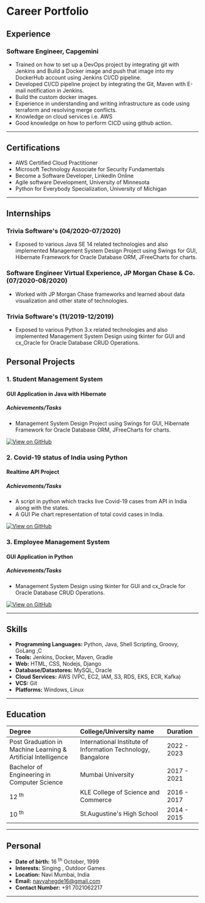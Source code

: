 # Career Portfolio

## Experience
### Software Engineer, Capgemini

* Trained on how to set up a DevOps project by integrating git with Jenkins and Build a Docker image and push that image into my DockerHub account using Jenkins CI/CD pipeline.
* Developed CI/CD pipeline project by integrating the Git, Maven with E-mail notification in Jenkins.
* Build the custom docker images.
* Experience in understanding and writing infrastructure as code using terraform and resolving merge conflicts.
* Knowledge on cloud services i.e. AWS
* Good knowledge on how to perform CICD using github action.

---

## Certifications

* AWS Certified Cloud Practitioner
* Microsoft Technology Associate for Security Fundamentals
* Become a Software Developer, LinkedIn Online
* Agile software Development, University of Minnesota
* Python for Everybody Specialization, University of Michigan

---

## Internships

### Trivia Software's (04/2020-07/2020)
*   Exposed to various Java SE 14 related technologies and also implemented Management System Design Project using Swings for GUI, Hibernate Framework for Oracle Database ORM, JFreeCharts for charts.

### Software Engineer Virtual Experience, JP Morgan Chase & Co. (07/2020-08/2020)
* Worked with JP Morgan Chase frameworks and learned about data visualization and other state of technologies.

### Trivia Software's (11/2019-12/2019)
* Exposed to various Python 3.x related technologies and also implemented Management System Design using tkinter for GUI and cx_Oracle for Oracle Database CRUD Operations.

## Personal Projects

### 1. Student Management System
#### GUI Application in Java with Hibernate
##### Achievements/Tasks
- Management System Design Project using Swings for GUI, Hibernate Framework for Oracle Database ORM, JFreeCharts for charts.

[![View on GitHub](https://img.shields.io/badge/GitHub-View_on_GitHub-blue?logo=GitHub)](https://github.com/navyahegde16/Student-Management-System.git)

### 2. Covid-19 status of India using Python
#### Realtime API Project
##### Achievements/Tasks
- A script in python which tracks live Covid-19 cases from API in India along with the states.
- A GUI Pie chart representation of total covid cases in India.

[![View on GitHub](https://img.shields.io/badge/GitHub-View_on_GitHub-blue?logo=GitHub)](https://github.com/prakash18399/Python_Script_Covid-19_India.git)

### 3. Employee Management System
#### GUI Application in Python
##### Achievements/Tasks
- Management System Design using tkinter for GUI and cx_Oracle for Oracle Database CRUD Operations.

[![View on GitHub](https://img.shields.io/badge/GitHub-View_on_GitHub-blue?logo=GitHub)](https://github.com/navyahegde16/Employee-Management-System.git)

---

## Skills

* **Programming Languages:** Python, Java, Shell Scripting, Groovy, GoLang ,C 
* **Tools:** Jenkins, Docker, Maven, Gradle
* **Web:** HTML, CSS, Nodejs, Django
* **Database/Datastores:** MySQL, Oracle
* **Cloud Services:** AWS (VPC, EC2, IAM, S3, RDS, EKS, ECR, Kafka)
* **VCS:** Git
* **Platforms:** Windows, Linux


---

## Education

| Degree        | College/University name        | Duration |
|:-------------|:------------------|:------|
| Post Graduation in Machine Learning & Artificial Intelligence | International Institute of Information Technology, Bangalore | 2022 - 2023  |
| Bachelor of Engineering in Computer Science | Mumbai University | 2017 - 2021  |
| 12 <sup>th</sup>          | KLE College of Science and Commerce     | 2016 - 2017   |
| 10 <sup>th</sup>          | St.Augustine's High School | 2014 - 2015  |

---

## Personal

*  **Date of birth:**  16 <sup>th</sup> October, 1999 
*  **Interests:**  Singing , Outdoor Games
*  **Location:**  Navi Mumbai, India
*  **Email:**  navyahegde16@gmail.com
*  **Contact Number:**  +91 7021062217

* * *


